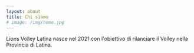 ```yaml
---
layout: about
title: Chi siamo
# image: /img/home.jpg
---
```


Lions Volley Latina nasce nel 2021 con l'obiettivo di rilanciare il Volley nella Provincia di Latina.
